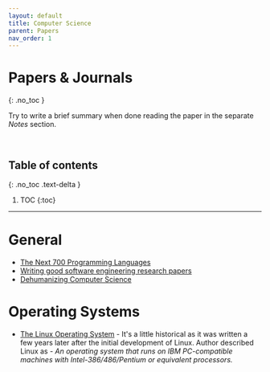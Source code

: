 ```yaml
---
layout: default
title: Computer Science
parent: Papers
nav_order: 1
---
```


# Papers & Journals
{: .no_toc }

Try to write a brief summary when done reading the paper in the separate *Notes* section.

<br>

## Table of contents
{: .no_toc .text-delta }

1. TOC
{:toc}

---

# General

- [The Next 700 Programming Languages](http://fsl.cs.illinois.edu/images/e/ef/P157-landin.pdf)
- [Writing good software engineering research papers](https://dl.acm.org/doi/abs/10.5555/776816.776925)
- [Dehumanizing Computer Science](https://sci-hub.tw/10.1002/9780470125779.ch3)


# Operating Systems

- [The Linux Operating System](https://sci-hub.tw/10.1109/2.402081) - It's a little historical as it was written a few years later after the initial development of Linux. Author described Linux as - *An operating system that runs on IBM PC-compatible machines with Intel-386/486/Pentium or equivalent processors.*
